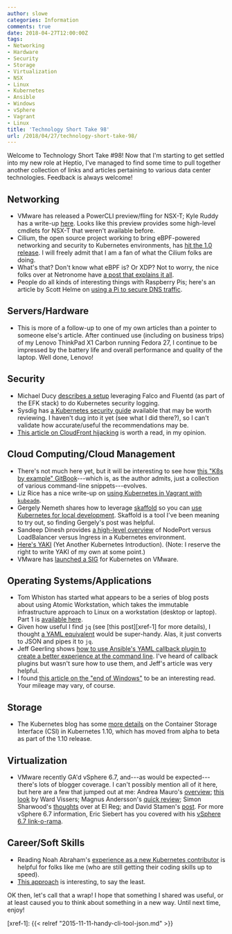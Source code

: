```yaml
---
author: slowe
categories: Information
comments: true
date: 2018-04-27T12:00:00Z
tags:
- Networking
- Hardware
- Security
- Storage
- Virtualization
- NSX
- Linux
- Kubernetes
- Ansible
- Windows
- vSphere
- Vagrant
- Linux
title: 'Technology Short Take 98'
url: /2018/04/27/technology-short-take-98/
---
```


Welcome to Technology Short Take #98! Now that I'm starting to get settled into my new role at Heptio, I've managed to find some time to pull together another collection of links and articles pertaining to various data center technologies. Feedback is always welcome!<!--more-->

## Networking

* VMware has released a PowerCLI preview/fling for NSX-T; Kyle Ruddy has a write-up [here][link-2]. Looks like this preview provides some high-level cmdlets for NSX-T that weren't available before.
* Cilium, the open source project working to bring eBPF-powered networking and security to Kubernetes environments, has [hit the 1.0 release][link-16]. I will freely admit that I am a fan of what the Cilium folks are doing.
* What's that? Don't know what eBPF is? Or XDP? Not to worry, the nice folks over at Netronome have [a post that explains it all][link-17].
* People do all kinds of interesting things with Raspberry Pis; here's an article by Scott Helme on [using a Pi to secure DNS traffic][link-21].

## Servers/Hardware

* This is more of a follow-up to one of my own articles than a pointer to someone else's article. After continued use (including on business trips) of my Lenovo ThinkPad X1 Carbon running Fedora 27, I continue to be impressed by the battery life and overall performance and quality of the laptop. Well done, Lenovo!

## Security

* Michael Ducy [describes a setup][link-4] leveraging Falco and Fluentd (as part of the EFK stack) to do Kubernetes security logging.
* Sysdig has [a Kubernetes security guide][link-5] available that may be worth reviewing. I haven't dug into it yet (see what I did there?), so I can't validate how accurate/useful the recommendations may be.
* [This article on CloudFront hijacking][link-12] is worth a read, in my opinion.

## Cloud Computing/Cloud Management

* There's not much here yet, but it will be interesting to see how [this "K8s by example" GitBook][link-1]---which is, as the author admits, just a collection of various command-line snippets---evolves.
* Liz Rice has a nice write-up on [using Kubernetes in Vagrant with `kubeadm`][link-3].
* Gergely Nemeth shares how to leverage [skaffold][link-7] so you can [use Kubernetes for local development][link-6]. Skaffold is a tool I've been meaning to try out, so finding Gergely's post was helpful.
* Sandeep Dinesh provides [a high-level overview][link-9] of NodePort versus LoadBalancer versus Ingress in a Kubernetes environment.
* [Here's YAKI][link-14] (Yet Another Kubernetes Introduction). (Note: I reserve the right to write YAKI of my own at some point.)
* VMware has [launched a SIG][link-15] for Kubernetes on VMware.

## Operating Systems/Applications

* Tom Whiston has started what appears to be a series of blog posts about using Atomic Workstation, which takes the immutable infrastructure approach to Linux on a workstation (desktop or laptop). Part 1 is [available here][link-10].
* Given how useful I find `jq` (see [this post][xref-1] for more details), I thought [a YAML equivalent][link-13] would be super-handy. Alas, it just converts to JSON and pipes it to `jq`.
* Jeff Geerling shows [how to use Ansible's YAML callback plugin to create a better experience at the command line][link-18]. I've heard of callback plugins but wasn't sure how to use them, and Jeff's article was very helpful.
* I found [this article on the "end of Windows"][link-20] to be an interesting read. Your mileage may vary, of course.

## Storage

* The Kubernetes blog has some [more details][link-11] on the Container Storage Interface (CSI) in Kubernetes 1.10, which has moved from alpha to beta as part of the 1.10 release.

## Virtualization

* VMware recently GA'd vSphere 6.7, and---as would be expected---there's lots of blogger coverage. I can't possibly mention all of it here, but here are a few that jumped out at me: Andrea Mauro's [overview][link-22]; [this look][link-23] by Ward Vissers; Magnus Andersson's [quick review][link-24]; Simon Sharwood's [thoughts][link-25] over at El Reg; and David Stamen's [post][link-26]. For more vSphere 6.7 information, Eric Siebert has you covered with his [vSphere 6.7 link-o-rama][link-27].

## Career/Soft Skills

* Reading Noah Abraham's [experience as a new Kubernetes contributor][link-8] is helpful for folks like me (who are still getting their coding skills up to speed).
* [This approach][link-19] is interesting, to say the least.

OK then, let's call that a wrap! I hope that something I shared was useful, or at least caused you to think about something in a new way. Until next time, enjoy!

[link-1]: https://furikuri.gitbooks.io/k8s-by-example/content/
[link-2]: https://blogs.vmware.com/PowerCLI/2018/04/powercli-nsx-t-fling.html
[link-3]: https://medium.com/@lizrice/kubernetes-in-vagrant-with-kubeadm-21979ded6c63
[link-4]: https://sysdig.com/blog/kubernetes-security-logging-fluentd-falco/
[link-5]: https://sysdig.com/blog/kubernetes-security-guide/
[link-6]: https://nemethgergely.com/using-kubernetes-for-local-development/index.html
[link-7]: https://github.com/GoogleContainerTools/skaffold
[link-8]: https://infosiftr.com/2018/04/09/joining-kubernetes-release-team-completely-new-contributor/
[link-9]: https://medium.com/google-cloud/kubernetes-nodeport-vs-loadbalancer-vs-ingress-when-should-i-use-what-922f010849e0
[link-10]: https://www.nine.ch/en/engineering-logbook/dockerising-my-workstation-with-atomic-part-1
[link-11]: https://kubernetes.io/blog/2018/04/10/container-storage-interface-beta/
[link-12]: https://disloops.com/cloudfront-hijacking/
[link-13]: https://github.com/kislyuk/yq
[link-14]: https://medium.com/@nodearth/kubernetes-from-a-to-z-intro-ad425051cf59
[link-15]: https://blogs.vmware.com/cloudnative/2018/04/24/kubernetes-vmware-sig/
[link-16]: https://cilium.io/blog/2018/04/24/cilium-10
[link-17]: https://www.netronome.com/blog/bpf-ebpf-xdp-and-bpfilter-what-are-these-things-and-what-do-they-mean-enterprise/
[link-18]: https://www.jeffgeerling.com/blog/2018/use-ansibles-yaml-callback-plugin-better-cli-experience
[link-19]: https://vickylai.com/verbose/delete-old-tweets-ephemeral/
[link-20]: https://stratechery.com/2018/the-end-of-windows/
[link-21]: https://scotthelme.co.uk/securing-dns-across-all-of-my-devices-with-pihole-dns-over-https-1-1-1-1/
[link-22]: https://vinfrastructure.it/2018/04/vmware-vsphere-6-7-is-ga/
[link-23]: http://www.wardvissers.nl/2018/04/17/vmware-vsphere-6-7/
[link-24]: http://vcdx56.com/2018/04/vmware-vsphere-6-7-released/
[link-25]: https://www.theregister.co.uk/2018/04/17/vsphere_6_7/
[link-26]: http://davidstamen.com/2018/04/17/upgrading-to-vmware-vsphere-6.7/
[link-27]: http://vsphere-land.com/news/vsphere-6-7-link-o-rama.html
[xref-1]: {{< relref "2015-11-11-handy-cli-tool-json.md" >}}
